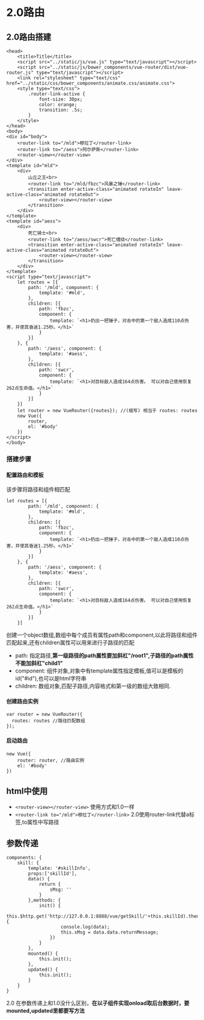 # 2.0路由
## 2.0路由搭建
```
<head>
    <title>Title</title>
    <script src="../static/js/vue.js" type="text/javascript"></script>
    <script src="../static/js/bower_components/vue-router/dist/vue-router.js" type="text/javascript"></script>
    <link rel="stylesheet" type="text/css" href="../static/css/bower_components/animate.css/animate.css">
    <style type="text/css">
        .router-link-active {
            font-size: 30px;
            color: orange;
            transition: .5s;
        }
    </style>
</head>
<body>
<div id="body">
    <router-link to="/mld">穆拉丁</router-link>
    <router-link to="/aess">阿尔萨斯</router-link>
    <router-view></router-view>
</div>
<template id="mld">
    <div>
        山丘之王<br>
        <router-link to="/mld/fbzc">风暴之锤</router-link>
        <transition enter-active-class="animated rotateIn" leave-active-class="animated rotateOut">
            <router-view></router-view>
        </transition>
    </div>
</template>
<template id="aess">
    <div>
        死亡骑士<br>
        <router-link to="/aess/swcr">死亡缠绕</router-link>
        <transition enter-active-class="animated rotateIn" leave-active-class="animated rotateOut">
            <router-view></router-view>
        </transition>
    </div>
</template>
<script type="text/javascript">
    let routes = [{
        path: '/mld', component: {
            template: '#mld',
        },
        children: [{
            path: 'fbzc',
            component: {
                template: `<h1>扔出一把锤子，对击中的第一个敌人造成110点伤害，并使其昏迷1.25秒。</h1>`
            }
        }]
    }, {
        path: '/aess', component: {
            template: '#aess',
        },
        children: [{
            path: 'swcr',
            component: {
                template: `<h1>对目标敌人造成164点伤害。 可以对自己使用恢复262点生命值。</h1>`
            }
        }]
    }]
    let router = new VueRouter({routes}); //(缩写) 相当于 routes: routes
    new Vue({
        router,
        el: '#body'
    })
</script>
</body>
```
### 搭建步骤
#### 配置路由和模板
该步骤将路径和组件相匹配
```
let routes = [{
        path: '/mld', component: {
            template: '#mld',
        },
        children: [{
            path: 'fbzc',
            component: {
                template: `<h1>扔出一把锤子，对击中的第一个敌人造成110点伤害，并使其昏迷1.25秒。</h1>`
            }
        }]
    }, {
        path: '/aess', component: {
            template: '#aess',
        },
        children: [{
            path: 'swcr',
            component: {
                template: `<h1>对目标敌人造成164点伤害。 可以对自己使用恢复262点生命值。</h1>`
            }
        }]
    }]
```
创建一个object数组,数组中每个成员有属性path和component,以此将路径和组件匹配起来,还有children属性可以用来进行子路径的匹配 
* path: 指定路径,**第一级路径的path属性要加斜杠"/root1",子路径的path属性不能加斜杠"child1"**
* component: 组件对象,对象中有template属性指定模板,值可以是模板的id("#id"),也可以是html字符串
* children: 数组对象,匹配子路径,内容格式和第一级的数组大致相同.
#### 创建路由实例
```
var router = new VueRouter({
  routes: routes //路径匹配数组
});
```
#### 启动路由
```
new Vue({
    router: router, //路由实例
    el: '#body'
})
```
## html中使用
* ``<router-view></router-view>`` 使用方式和1.0一样
* ``<router-link to="/mld">穆拉丁</router-link>`` 2.0使用router-link代替a标签,to属性中写路径
## 参数传递
```
components: {
    skill: {
        template: '#skillInfo',
        props:['skillId'],
        data() {
            return {
                sMsg: ''
            }
        },methods: {
            init() {
                this.$http.get('http://127.0.0.1:8888/vue/getSkill/'+this.skillId).then((data)=>{
                    console.log(data);
                    this.sMsg = data.data.returnMessage;
                })
            }
        },
        mounted() {
            this.init();
        },
        updated() {
            this.init();
        }
    }
}
```
2.0 在参数传递上和1.0没什么区别，**在以子组件实现onload取后台数据时，要mounted,updated里都要写方法**
                    
                    
                    

